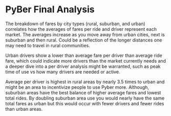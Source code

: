 # PyBer Final Analysis

The breakdown of fares by city types (rural, suburban, and urban) correlates how the averages of fares per ride and driver represent each market. The averages increase as you move away from urban cities, next is suburban and then rural. Could be a reflection of the longer distances one may need to travel in rural communities. 

Urban drivers show a lower than average fare per driver than average ride fare, which could indicate more drivers than the market currently needs and a deeper dive into a per driver analysis might be warranted, such as peak time of use vs how many drivers are needed or active. 

Average per driver is highest in rural areas by nearly 3.5 times to urban and might be an area to incentivize people to use Pyber more. Although, suburban areas have the best balance of higher average fares and lowest total rides. By doubling suburban area use you would nearly have the same total fares as urban but this would occur with fewer drivers and fewer rides than urban areas. 

